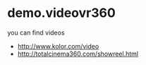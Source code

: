 demo.videovr360
===============

you can find videos 
* http://www.kolor.com/video
* http://totalcinema360.com/showreel.html